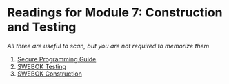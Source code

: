 # Readings for Module 7: Construction and Testing
*All three are useful to scan, but you are not required to memorize them*
1. [Secure Programming Guide](./OWASP_SCP_Quick_Reference_Guide_v2.pdf)
2. [SWEBOK Testing](./SWEBOK-Testing.pdf)
3. [SWEBOK Construction](./SWEBOKv3-Construction.pdf)